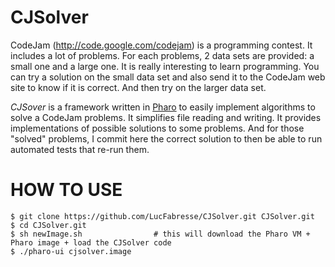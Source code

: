 CJSolver
========

CodeJam (http://code.google.com/codejam) is a programming contest.
It includes a lot of problems.
For each problems, 2 data sets are provided: a small one and a large one.
It is really interesting to learn programming.
You can try a solution on the small data set and also send it to the CodeJam web site to know if it is correct.
And then try on the larger data set.
 
*CJSover* is a framework written in [Pharo](http://www.pharo.org) to easily implement algorithms to solve a CodeJam problems. 
It simplifies file reading and writing.
It provides implementations of possible solutions to some problems.
And for those "solved" problems, I commit here the correct solution to then be able to run automated tests that re-run them.

HOW TO USE
==========

	$ git clone https://github.com/LucFabresse/CJSolver.git CJSolver.git
	$ cd CJSolver.git
	$ sh newImage.sh 				# this will download the Pharo VM + Pharo image + load the CJSolver code
	$ ./pharo-ui cjsolver.image
